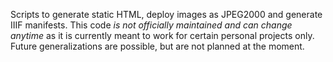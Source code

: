 Scripts to generate static HTML, deploy images as JPEG2000 and generate IIIF manifests. This code *is not officially maintained and can change anytime* as it is currently meant to work for certain personal projects only. Future generalizations are possible, but are not planned at the moment.